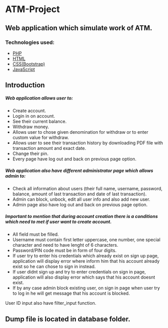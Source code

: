 # ATM-Project

## Web application which simulate work of ATM.

### Technologies used:

* [PHP](#php)
* [HTML](#html)
* [CSS(Bootstrap)](#css-bootstrap)
* [JavaScript](#javascript)

## Introduction
##### Web application allows user to:

* Create account.
* Login in on account.
* See their current balance.
* Withdraw money.
* Allows user to chose given denomination for withdraw or to enter custom value for withdraw.
* Allows user to see their transaction history by downloading PDF file with transaction amount and exact date.
* Change their pin.
* Every page have log out and back on previous page option.

##### Web application also have different administrator page which allows admin to:

* Check all information about users (their full name, username, password, balance, amount of last transaction and date of last transaction).
* Admin can block, unbock, edit all user info and also add new user.
* Admin page also have log out and back on previous page option.


##### Important to mention that during account creation there is a conditions which need to met if user want to create account.

* All field must be filled.
* Username must contain first letter uppercase, one number, one special character and need to have lenght of 6 characters.
* Password/PIN code must be in form of four digits.
* If user try to enter his credentials which already exist on sign up page, application will display error where inform him that his account already exist so he can chose to sign in instead.
* If user didnt sign up and try to enter credentials on sign in page, application will also display error which says that his account doesnt exist.
* If by any case admin block existing user, on sign in page when user try to log in he will get message that his account is blocked.

User ID input also have filter_input function.

## Dump file is located in database folder.
